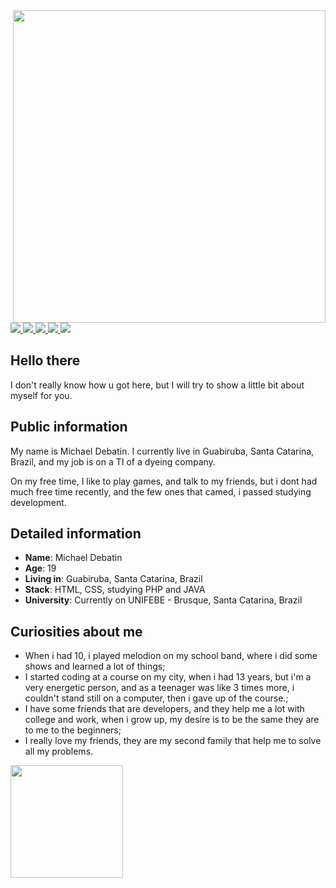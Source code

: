 
<img align='right' src="https://i.pinimg.com/originals/2a/db/ca/2adbca7f27566e8f6710670fc294373e.png" width="500">
<div>
    <a target='_blank' href="https://twitch.tv/Debatin">
        <img src="https://img.shields.io/badge/Twitch-9146FF?style=for-the-badge&logo=twitch&logoColor=white">
    </a>
    <a target='_blank' href="https://twitter.com/Debatin09">
        <img src="https://img.shields.io/badge/Twitter-1DA1F2?style=for-the-badge&logo=twitter&logoColor=white">
    </a>
    <a target='_blank' href="https://instagram.com/Debaatin">
        <img src="https://img.shields.io/badge/Instagram-E4405F?style=for-the-badge&logo=instagram&logoColor=white">
    </a>
    <a target='_blank' href="https://dev.to/mdebatin">
        <img src="https://img.shields.io/badge/dev.to-0A0A0A?style=for-the-badge&logo=dev.to&logoColor=white">
    </a>
    <a target='_blank' href="https://linkedin.com/in/">
        <img src="https://img.shields.io/badge/LinkedIn-0077B5?style=for-the-badge&logo=linkedin&logoColor=white">
    </a>
</div>

## Hello there

I don't really know how u got here, but I will try to show a little bit about myself for you.

## Public information

My name is Michael Debatin. I currently live in Guabiruba, Santa Catarina, Brazil, and my job is on a TI of a dyeing company.

On my free time, I like to play games, and talk to my friends, but i dont had much free time recently, and the few ones that camed, i passed studying development.

## Detailed information

* **Name**: Michael Debatin
* **Age**: 19
* **Living in**: Guabiruba, Santa Catarina, Brazil
* **Stack**: HTML, CSS, studying PHP and JAVA
* **University**: Currently on UNIFEBE - Brusque, Santa Catarina, Brazil

## Curiosities about me

* When i had 10, i played melodion on my school band, where i did some shows and learned a lot of things;
* I started coding at a course on my city, when i had 13 years, but i'm a very energetic person, and as a teenager was like 3 times more, i couldn't stand still on a computer, then i gave up of the course.;
* I have some friends that are developers, and they help me a lot with college and work, when i grow up, my desire is to be the same they are to me to the beginners;
* I really love my friends, they are my second family that help me to solve all my problems.
<div>
  <a href="https://github.com/MDebatin"> <img height="180em" src="https://github-readme-stats.vercel.app/api?username=MDebatin&show_icons=true&theme=tokyonight&include_all_commits=true&count_private=true"/>

